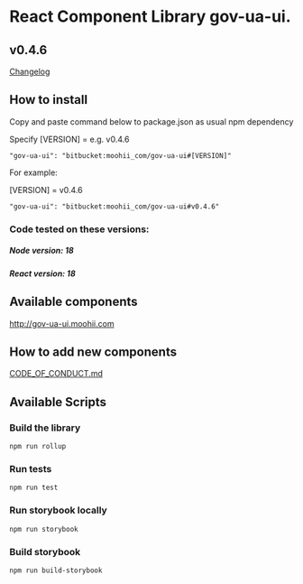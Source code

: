 # React Component Library gov-ua-ui. 

## v0.4.6
[Changelog](Changelog.md)

## How to install

Copy and paste command below to package.json as usual npm dependency

Specify [VERSION] = e.g. v0.4.6
```
"gov-ua-ui": "bitbucket:moohii_com/gov-ua-ui#[VERSION]"
```

For example:

[VERSION] = v0.4.6

```
"gov-ua-ui": "bitbucket:moohii_com/gov-ua-ui#v0.4.6"
```

### Code tested on these versions:

##### Node version: 18

##### React version: 18 

## Available components

http://gov-ua-ui.moohii.com

## How to add new components

[CODE_OF_CONDUCT.md](CODE_OF_CONDUCT.md)

## Available Scripts

### Build the library

```
npm run rollup
```

### Run tests

```
npm run test
```

### Run storybook locally

```
npm run storybook
```

### Build storybook

```
npm run build-storybook
```
